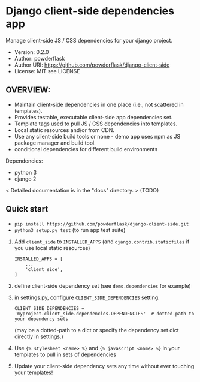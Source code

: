 # Django client-side dependencies app

Manage client-side JS / CSS dependencies for your django project.

* Version: 0.2.0
* Author: powderflask
* Author URI: https://github.com/powderflask/django-client-side
* License: MIT see LICENSE

OVERVIEW:
--------

* Maintain client-side dependencies in one place (i.e., not scattered in templates).
* Provides testable, executable client-side app dependencies set.
* Template tags used to pull JS / CSS dependencies into templates.
* Local static resources and/or from CDN.
* Use any client-side build tools or none - demo app uses npm as JS package manager and build tool.
* conditional dependencies for different build environments

Dependencies:

* python 3
* django 2

< Detailed documentation is in the "docs" directory. > (TODO)


Quick start
-----------

* `pip install https://github.com/powderflask/django-client-side.git`
* `python3 setup.py test`   (to run app test suite)

1) Add `client_side` to `INSTALLED_APPS`  (and `django.contrib.staticfiles` if you use local static resources)
   ```
   INSTALLED_APPS = [
       ...
       'client_side',
   ]
   ```

2) define client-side dependency set (see `demo.dependencies` for example)

3) in settings.py, configure `CLIENT_SIDE_DEPENDENCIES` setting:
   ```
   CLIENT_SIDE_DEPENDENCIES = 'myproject.client_side.dependencies.DEPENDENCIES'  # dotted-path to your dependency sets
   ```
   (may be a dotted-path to a dict or specify the dependency set dict directly in settings.)
4) Use `{% stylesheet <name> %}`  and  `{% javascript <name> %}` in your templates to pull in sets of dependencies

5) Update your client-side dependency sets any time without ever touching your templates! 
    